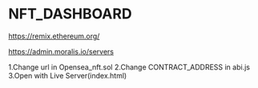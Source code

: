 # NFT_DASHBOARD


https://remix.ethereum.org/

https://admin.moralis.io/servers

1.Change url in Opensea_nft.sol
2.Change CONTRACT_ADDRESS in abi.js
3.Open with Live Server(index.html)